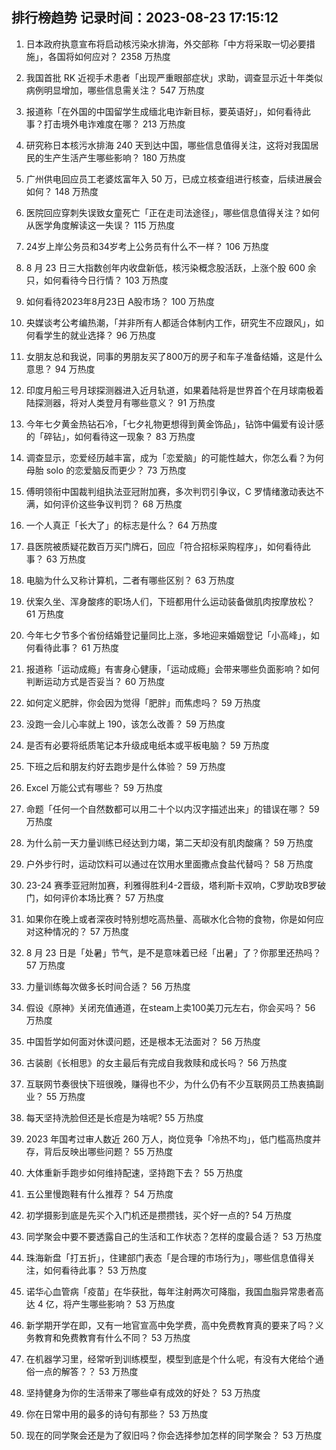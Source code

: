 
## 排行榜趋势 记录时间：2023-08-23 17:15:12
  
  1. 日本政府执意宣布将启动核污染水排海，外交部称「中方将采取一切必要措施」，各国将如何应对？ 2358 万热度
    
  2. 我国首批 RK 近视手术患者「出现严重眼部症状」求助，调查显示近十年类似病例明显增加，哪些信息需关注？ 547 万热度
    
  3. 报道称「在外国的中国留学生成缅北电诈新目标，要英语好」，如何看待此事？打击境外电诈难度在哪？ 213 万热度
    
  4. 研究称日本核污水排海 240 天到达中国，哪些信息值得关注，这将对我国居民的生产生活产生哪些影响？ 180 万热度
    
  5. 广州供电回应员工老婆炫富年入 50 万，已成立核查组进行核查，后续进展会如何？ 148 万热度
    
  6. 医院回应穿刺失误致女童死亡「正在走司法途径」，哪些信息值得关注？如何从医学角度解读这一失误？ 115 万热度
    
  7. 24岁上岸公务员和34岁考上公务员有什么不一样？ 106 万热度
    
  8. 8 月 23 日三大指数创年内收盘新低，核污染概念股活跃，上涨个股 600 余只，如何看待今日行情？ 103 万热度
    
  9. 如何看待2023年8月23日 A股市场？ 100 万热度
    
  10. 央媒谈考公考编热潮，「并非所有人都适合体制内工作，研究生不应跟风」，如何看学生的就业选择？ 96 万热度
    
  11. 女朋友总和我说，同事的男朋友买了800万的房子和车子准备结婚，这是什么意思？ 94 万热度
    
  12. 印度月船三号月球探测器进入近月轨道，如果着陆将是世界首个在月球南极着陆探测器，将对人类登月有哪些意义？ 91 万热度
    
  13. 今年七夕黄金热钻石冷，「七夕礼物更想得到黄金饰品」，钻饰中偏爱有设计感的「碎钻」，如何看待这一现象？ 83 万热度
    
  14. 调查显示，恋爱经历越丰富，成为「恋爱脑」的可能性越大，你怎么看？为何母胎 solo 的恋爱脑反而更少？ 73 万热度
    
  15. 傅明领衔中国裁判组执法亚冠附加赛，多次判罚引争议，C 罗情绪激动表达不满，如何评价这些争议判罚？ 68 万热度
    
  16. 一个人真正「长大了」的标志是什么？ 64 万热度
    
  17. 县医院被质疑花数百万买门牌石，回应「符合招标采购程序」，如何看待此事？ 63 万热度
    
  18. 电脑为什么又称计算机，二者有哪些区别？ 63 万热度
    
  19. 伏案久坐、浑身酸疼的职场人们，下班都用什么运动装备做肌肉按摩放松？ 61 万热度
    
  20. 今年七夕节多个省份结婚登记量同比上涨，多地迎来婚姻登记「小高峰」，如何看待此事？ 61 万热度
    
  21. 报道称「运动成瘾」有害身心健康，「运动成瘾」会带来哪些负面影响？如何判断运动方式是否妥当？ 60 万热度
    
  22. 如何定义肥胖，你会因为觉得「肥胖」而焦虑吗？ 59 万热度
    
  23. 没跑一会儿心率就上 190，该怎么改善？ 59 万热度
    
  24. 是否有必要将纸质笔记本升级成电纸本或平板电脑？ 59 万热度
    
  25. 下班之后和朋友约好去跑步是什么体验？ 59 万热度
    
  26. Excel 万能公式有哪些？ 59 万热度
    
  27. 命题「任何一个自然数都可以用二十个以内汉字描述出来」的错误在哪？ 59 万热度
    
  28. 为什么前一天力量训练已经达到力竭，第二天却没有肌肉酸痛？ 59 万热度
    
  29. 户外步行时，运动饮料可以通过在饮用水里面撒点食盐代替吗？ 58 万热度
    
  30. 23-24 赛季亚冠附加赛，利雅得胜利4-2晋级，塔利斯卡双响，C罗助攻B罗破门，如何评价本场比赛？ 57 万热度
    
  31. 如果你在晚上或者深夜时特别想吃高热量、高碳水化合物的食物，你是如何应对这种情况的？ 57 万热度
    
  32. 8 月 23 日是「处暑」节气，是不是意味着已经「出暑」了？你那里还热吗？ 57 万热度
    
  33. 力量训练每次做多长时间合适？ 56 万热度
    
  34. 假设《原神》关闭充值通道，在steam上卖100美刀元左右，你会买吗？ 56 万热度
    
  35. 中国哲学如何面对休谟问题，还是根本无法面对？ 56 万热度
    
  36. 古装剧《长相思》的女主最后有完成自我救赎和成长吗？ 56 万热度
    
  37. 互联网节奏很快下班很晚，赚得也不少，为什么仍有不少互联网员工热衷搞副业？ 55 万热度
    
  38. 每天坚持洗脸但还是长痘是为啥呢? 55 万热度
    
  39. 2023 年国考过审人数近 260 万人，岗位竞争「冷热不均」，低门槛高热度并存，背后反映出哪些问题？ 55 万热度
    
  40. 大体重新手跑步如何维持配速，坚持跑下去？ 55 万热度
    
  41. 五公里慢跑鞋有什么推荐？ 54 万热度
    
  42. 初学摄影到底是先买个入门机还是攒攒钱，买个好一点的? 54 万热度
    
  43. 同学聚会中要不要透露自己的生活和工作状态？怎样的度最合适？ 53 万热度
    
  44. 珠海新盘「打五折」，住建部门表态「是合理的市场行为」，哪些信息值得关注，如何看待此事？ 53 万热度
    
  45. 诺华心血管病「疫苗」在华获批，每年注射两次可降脂，我国血脂异常患者高达 4 亿，将产生哪些影响？ 53 万热度
    
  46. 新学期开学在即，又有一地官宣高中免学费，高中免费教育真的要来了吗？义务教育和免费教育有什么不同？ 53 万热度
    
  47. 在机器学习里，经常听到训练模型，模型到底是个什么呢，有没有大佬给个通俗一点的解答？？ 53 万热度
    
  48. 坚持健身为你的生活带来了哪些卓有成效的好处？ 53 万热度
    
  49. 你在日常中用的最多的诗句有那些？ 53 万热度
    
  50. 现在的同学聚会还是为了叙旧吗？你会选择参加怎样的同学聚会？ 53 万热度
    